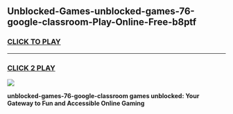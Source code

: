 
## Unblocked-Games-unblocked-games-76-google-classroom-Play-Online-Free-b8ptf
<h3>
<a href="https://premium76.site?title=unblocked-games-76-google-classroom&ref=26A">CLICK TO PLAY</a></h3>
<hr>

<h3>
<a href="https://premium76.site?title=unblocked-games-76-google-classroom&ref=26A">CLICK 2 PLAY</a>
  
</h3>

<a href="https://premium76.site?title=unblocked-games-76-google-classroom&ref=26A"><img src="https://clearcache.store/games.png"></a>


**unblocked-games-76-google-classroom games unblocked: Your Gateway to Fun and Accessible Online Gaming**
